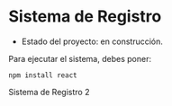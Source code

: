 <h1> Sistema de Registro</h1>

 - Estado del proyecto: en construcción.

Para ejecutar el sistema, debes poner:

```npm install react```

Sistema de Registro 2
